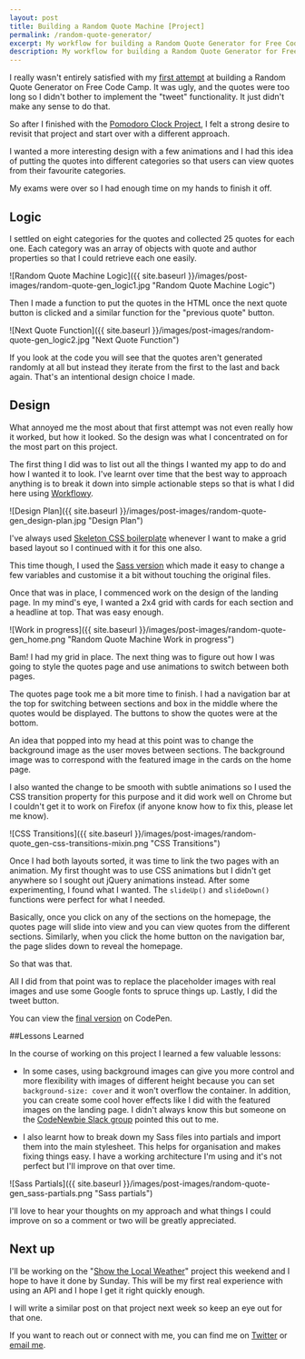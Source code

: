 ```yaml
---
layout: post
title: Building a Random Quote Machine [Project]
permalink: /random-quote-generator/
excerpt: My workflow for building a Random Quote Generator for Free Code Camp
description: My workflow for building a Random Quote Generator for Free Code Camp
---
```


I really wasn't entirely satisfied with my [first attempt](http://codepen.io/ayoisaiah/full/zrqWje) at building a Random Quote Generator on Free Code Camp. It was ugly, and the quotes were too long so I didn't bother to implement the "tweet" functionality. It just didn't make any sense to do that.

So after I finished with the [Pomodoro Clock Project](http://codepen.io/ayoisaiah/full/wMZYvg/), I felt a strong desire to revisit that project and start over with a different approach.

I wanted a more interesting design with a  few animations and I had this idea of putting the quotes into different categories so that users can view quotes from their favourite categories.

My exams were over so I had enough time on my hands to finish it off.

## Logic

I settled on eight categories for the quotes and collected 25 quotes for each one. Each category was an array of objects with quote and author properties so that I could retrieve each one easily.

![Random Quote Machine Logic]({{ site.baseurl }}/images/post-images/random-quote-gen_logic1.jpg  "Random Quote Machine Logic")

Then I made a function to put the quotes in the HTML once the next quote button is clicked and a similar function for the "previous quote" button.

![Next Quote Function]({{ site.baseurl }}/images/post-images/random-quote-gen_logic2.jpg  "Next Quote Function")

If you look at the code you will see that the quotes aren't generated randomly at all but instead they iterate from the first to the last and back again. That's an intentional design choice I made.

## Design

What annoyed me the most about that first attempt was not even really how it worked, but how it looked. So the design was what I concentrated on for the most part on this project.

The first thing I did was to list out all the things I wanted my app to do and how I wanted it to look. I've learnt over time that the best way to approach anything is to break it down into simple actionable steps so that is what I did here using [Workflowy](https://workflowy.com/invite/2dbe7482.lnx). 

![Design Plan]({{ site.baseurl }}/images/post-images/random-quote-gen_design-plan.jpg  "Design Plan")

I've always used [Skeleton CSS boilerplate](http://getskeleton.com/) whenever I want to make a grid based layout so I continued with it for this one also.

This time though, I used the [Sass version](https://github.com/WhatsNewSaes/Skeleton-Sass) which made it easy to change a few variables and customise it a bit without touching the original files.

Once that was in place, I commenced work on the design of the landing page. In my mind's eye, I wanted a 2x4 grid with cards for each section and a headline at top. That was easy enough.

![Work in progress]({{ site.baseurl }}/images/post-images/random-quote-gen_home.png  "Random Quote Machine Work in progress")

Bam! I had my grid in place. The next thing was to figure out how I was going to style the quotes page and use animations to switch between both pages.

The quotes page took me a bit more time to finish. I had a navigation bar at the top for switching between sections and box in the middle where the quotes would be displayed. The buttons to show the quotes were at the bottom.

An idea that popped into my head at this point was to change the background image as the user moves between sections. The background image was to correspond with the featured image in the cards on the home page.

I also wanted the change to be smooth with subtle animations so I used the CSS transition property for this purpose and it did work well on Chrome but I couldn't get it to work on Firefox (if anyone know how to fix this, please let me know).

![CSS Transitions]({{ site.baseurl }}/images/post-images/random-quote_gen-css-transitions-mixin.png  "CSS Transitions")

Once I had both layouts sorted, it was time to link the two pages with an animation. My first thought was to use CSS animations but I didn't get anywhere so I sought out jQuery animations instead. After some experimenting, I found what I wanted. The `slideUp()` and `slideDown()` functions were perfect for what I needed. 

Basically, once you click on any of the sections on the homepage, the quotes page will slide into view and you can view quotes from the different sections. Similarly, when you click the home button on the navigation bar, the page slides down to reveal the homepage.

So that was that. 

All I did from that point was to replace the placeholder images with real images and use some Google fonts to spruce things up. Lastly, I did the tweet button.

You can view the [final version](http://codepen.io/ayoisaiah/full/RaGpoM) on CodePen.

##Lessons Learned

In the course of working on this project I learned a few valuable lessons:

- In some cases, using background images can give you more control and more flexibility with images of different height because you can set `background-size: cover` and it won't overflow the container. In addition, you can create some cool hover effects like I did with the featured images on the landing page. I didn't always know this but someone on the [CodeNewbie Slack group](https://codenewbie.typeform.com/to/uwsWlZ) pointed this out to me.

- I also learnt how to break down my Sass files into partials and import them into the main stylesheet. This helps for organisation and makes fixing things easy. I have a working architecture I'm using and it's not perfect but I'll improve on that over time.

![Sass Partials]({{ site.baseurl }}/images/post-images/random-quote-gen_sass-partials.png  "Sass partials")

I'll love to hear your thoughts on my approach and what things I could improve on so a comment or two will be greatly appreciated.

## Next up

I'll be working on the  "[Show the Local Weather](https://www.freecodecamp.com/challenges/show-the-local-weather)" project this weekend and I hope to have it done by Sunday. This will be my first real experience with using an API and I hope I get it right quickly enough.

I will write a similar post on that project next week so keep an eye out for that one.

If you want to reach out or connect with me, you can find me on [Twitter](https://twitter.com/ayisaiah) or [email me](mailto:ayisaiah@gmail.com).